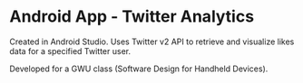# Android App - Twitter Analytics

Created in Android Studio. Uses Twitter v2 API to retrieve and visualize likes data for a specified Twitter user.

Developed for a GWU class (Software Design for Handheld Devices).
